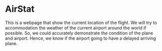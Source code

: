 # AirStat
This is a webpage that show the current location of the flight. We will try to accommodation the weather of the current airport around the world if possible. So, we could accurately demonstrate the condition of the plane and airport. Hence, we know if the airport going to have a delayed arriving plane.
